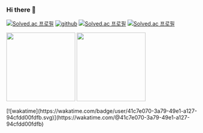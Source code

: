 ### Hi there 👋

[![Solved.ac
프로필](http://mazassumnida.wtf/api/mini/generate_badge?boj=erua0919)](https://solved.ac/erua0919)
[![github](https://img.shields.io/github/followers/erua0919?logo=github&style=plastic)](https://github.com/erua0919?tab=followers)
[![Solved.ac
프로필](http://mazassumnida.wtf/api/generate_badge?boj=erua0919)](https://solved.ac/erua0919)
[![Solved.ac
프로필](http://mazassumnida.wtf/api/v2/generate_badge?boj=erua0919)](https://solved.ac/erua0919)

<p>
  <img height="180em" src="https://github-readme-stats.vercel.app/api?username=erua0919&show_icons=true&include_all_commits=true&bg_color=30,e96443,904e95&title_color=fff&text_color=fff">
  <img height="180em" src="https://github-readme-stats.vercel.app/api/top-langs/?username=erua0919&layout=compact&bg_color=30,e96443,904e95&title_color=fff&text_color=fff">
</p>
[![wakatime](https://wakatime.com/badge/user/41c7e070-3a79-49e1-a127-94cfdd00fdfb.svg)](https://wakatime.com/@41c7e070-3a79-49e1-a127-94cfdd00fdfb)




<!--
**erua0919/erua0919** is a ✨ _special_ ✨ repository because its `README.md` (this file) appears on your GitHub profile.

Here are some ideas to get you started:

- 🔭 I’m currently working on ...
- 🌱 I’m currently learning ...
- 👯 I’m looking to collaborate on ...
- 🤔 I’m looking for help with ...
- 💬 Ask me about ...
- 📫 How to reach me: ...
- 😄 Pronouns: ...
- ⚡ Fun fact: ...
-->
